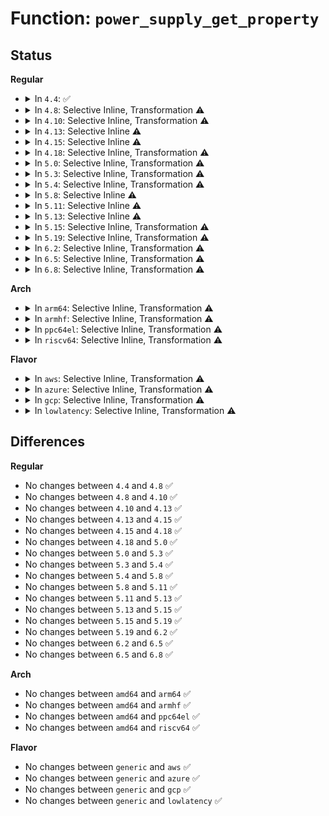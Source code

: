 # Function: <code>power_supply_get_property</code>

## Status
<b>Regular</b>
<ul>
<li>
<details>
<summary>In <code>4.4</code>: ✅</summary>

```c
int power_supply_get_property(struct power_supply *psy, enum power_supply_property psp, union power_supply_propval *val);
```

**Collision:** Unique Global

**Inline:** No

**Transformation:** False

**Instances:**

```
In drivers/power/power_supply_core.c (ffffffff8167eae0)
Location: drivers/power/power_supply_core.c:490
Inline: False
Direct callers:
  - drivers/power/power_supply_sysfs.c:power_supply_show_property
  - drivers/power/power_supply_leds.c:power_supply_update_leds
  - drivers/power/power_supply_leds.c:power_supply_update_leds
  - drivers/power/charger-manager.c:is_full_charged
  - drivers/power/charger-manager.c:is_full_charged
  - drivers/power/charger-manager.c:charger_get_property
  - drivers/power/charger-manager.c:charger_get_property
  - drivers/power/charger-manager.c:charger_get_property
  - drivers/power/charger-manager.c:charger_manager_probe
  - drivers/power/charger-manager.c:charger_manager_probe
  - drivers/power/charger-manager.c:charger_manager_probe
```
**Symbols:**

```
ffffffff8167eae0-ffffffff8167eb01: power_supply_get_property (STB_GLOBAL)
```
</details>
</li>
<li>
<details>
<summary>In <code>4.8</code>: Selective Inline, Transformation ⚠️</summary>

```c
int power_supply_get_property(struct power_supply *psy, enum power_supply_property psp, union power_supply_propval *val);
```

**Collision:** Unique Global

**Inline:** Selective

**Transformation:** True

**Instances:**

```
In drivers/power/power_supply_core.c (ffffffff816dffa4)
Location: drivers/power/power_supply_core.c:490
Inline: True
Inline callers:
  - drivers/power/power_supply_core.c:ps_get_cur_chrage_cntl_limit
  - drivers/power/power_supply_core.c:ps_get_max_charge_cntl_limit
  - drivers/power/power_supply_core.c:power_supply_read_temp
Direct callers:
  - drivers/power/power_supply_core.c:ps_get_cur_chrage_cntl_limit
  - drivers/power/power_supply_core.c:ps_get_max_charge_cntl_limit
  - drivers/power/power_supply_core.c:power_supply_read_temp
  - drivers/power/power_supply_sysfs.c:power_supply_show_property
  - drivers/power/power_supply_leds.c:power_supply_update_leds
  - drivers/power/power_supply_leds.c:power_supply_update_leds
  - drivers/power/charger-manager.c:charger_manager_probe
  - drivers/power/charger-manager.c:charger_manager_probe
  - drivers/power/charger-manager.c:charger_manager_probe
  - drivers/power/charger-manager.c:charger_get_property
  - drivers/power/charger-manager.c:charger_get_property
  - drivers/power/charger-manager.c:charger_get_property
  - drivers/power/charger-manager.c:is_full_charged
  - drivers/power/charger-manager.c:is_full_charged
```
**Symbols:**

```
ffffffff816dfeb0-ffffffff816dfec1: power_supply_get_property.part.5 (STB_LOCAL)
ffffffff816dfed0-ffffffff816dfefa: power_supply_get_property (STB_GLOBAL)
```
</details>
</li>
<li>
<details>
<summary>In <code>4.10</code>: Selective Inline, Transformation ⚠️</summary>

```c
int power_supply_get_property(struct power_supply *psy, enum power_supply_property psp, union power_supply_propval *val);
```

**Collision:** Unique Global

**Inline:** Selective

**Transformation:** True

**Instances:**

```
In drivers/power/supply/power_supply_core.c (ffffffff81710414)
Location: drivers/power/supply/power_supply_core.c:490
Inline: True
Inline callers:
  - drivers/power/supply/power_supply_core.c:ps_get_cur_chrage_cntl_limit
  - drivers/power/supply/power_supply_core.c:ps_get_max_charge_cntl_limit
  - drivers/power/supply/power_supply_core.c:power_supply_read_temp
Direct callers:
  - drivers/power/supply/power_supply_core.c:ps_get_cur_chrage_cntl_limit
  - drivers/power/supply/power_supply_core.c:ps_get_max_charge_cntl_limit
  - drivers/power/supply/power_supply_core.c:power_supply_read_temp
  - drivers/power/supply/power_supply_sysfs.c:power_supply_show_property
  - drivers/power/supply/power_supply_leds.c:power_supply_update_leds
  - drivers/power/supply/power_supply_leds.c:power_supply_update_leds
  - drivers/power/supply/charger-manager.c:charger_manager_probe
  - drivers/power/supply/charger-manager.c:charger_manager_probe
  - drivers/power/supply/charger-manager.c:charger_manager_probe
  - drivers/power/supply/charger-manager.c:charger_get_property
  - drivers/power/supply/charger-manager.c:charger_get_property
  - drivers/power/supply/charger-manager.c:charger_get_property
  - drivers/power/supply/charger-manager.c:is_full_charged
  - drivers/power/supply/charger-manager.c:is_full_charged
```
**Symbols:**

```
ffffffff81710320-ffffffff81710331: power_supply_get_property.part.5 (STB_LOCAL)
ffffffff81710340-ffffffff8171036a: power_supply_get_property (STB_GLOBAL)
```
</details>
</li>
<li>
<details>
<summary>In <code>4.13</code>: Selective Inline ⚠️</summary>

```c
int power_supply_get_property(struct power_supply *psy, enum power_supply_property psp, union power_supply_propval *val);
```

**Collision:** Unique Global

**Inline:** Selective

**Transformation:** False

**Instances:**

```
In drivers/power/supply/power_supply_core.c (ffffffff81728104)
Location: drivers/power/supply/power_supply_core.c:579
Inline: True
Inline callers:
  - drivers/power/supply/power_supply_core.c:ps_get_cur_chrage_cntl_limit
  - drivers/power/supply/power_supply_core.c:ps_get_max_charge_cntl_limit
  - drivers/power/supply/power_supply_core.c:power_supply_read_temp
Direct callers:
  - drivers/power/supply/power_supply_sysfs.c:power_supply_show_property
  - drivers/power/supply/power_supply_leds.c:power_supply_update_leds
  - drivers/power/supply/power_supply_leds.c:power_supply_update_leds
  - drivers/power/supply/charger-manager.c:charger_manager_probe
  - drivers/power/supply/charger-manager.c:charger_manager_probe
  - drivers/power/supply/charger-manager.c:charger_manager_probe
  - drivers/power/supply/charger-manager.c:charger_get_property
  - drivers/power/supply/charger-manager.c:charger_get_property
  - drivers/power/supply/charger-manager.c:charger_get_property
  - drivers/power/supply/charger-manager.c:is_full_charged
  - drivers/power/supply/charger-manager.c:is_full_charged
```
**Symbols:**

```
ffffffff81727fd0-ffffffff81727ffb: power_supply_get_property (STB_GLOBAL)
```
</details>
</li>
<li>
<details>
<summary>In <code>4.15</code>: Selective Inline ⚠️</summary>

```c
int power_supply_get_property(struct power_supply *psy, enum power_supply_property psp, union power_supply_propval *val);
```

**Collision:** Unique Global

**Inline:** Selective

**Transformation:** False

**Instances:**

```
In drivers/power/supply/power_supply_core.c (ffffffff81799764)
Location: drivers/power/supply/power_supply_core.c:617
Inline: True
Inline callers:
  - drivers/power/supply/power_supply_core.c:ps_get_cur_chrage_cntl_limit
  - drivers/power/supply/power_supply_core.c:ps_get_max_charge_cntl_limit
  - drivers/power/supply/power_supply_core.c:power_supply_read_temp
Direct callers:
  - drivers/power/supply/power_supply_sysfs.c:power_supply_show_property
  - drivers/power/supply/power_supply_leds.c:power_supply_update_leds
  - drivers/power/supply/power_supply_leds.c:power_supply_update_leds
  - drivers/power/supply/charger-manager.c:charger_manager_probe
  - drivers/power/supply/charger-manager.c:charger_manager_probe
  - drivers/power/supply/charger-manager.c:charger_manager_probe
  - drivers/power/supply/charger-manager.c:charger_get_property
  - drivers/power/supply/charger-manager.c:charger_get_property
  - drivers/power/supply/charger-manager.c:charger_get_property
  - drivers/power/supply/charger-manager.c:is_full_charged
  - drivers/power/supply/charger-manager.c:is_full_charged
```
**Symbols:**

```
ffffffff81799620-ffffffff81799651: power_supply_get_property (STB_GLOBAL)
```
</details>
</li>
<li>
<details>
<summary>In <code>4.18</code>: Selective Inline, Transformation ⚠️</summary>

```c
int power_supply_get_property(struct power_supply *psy, enum power_supply_property psp, union power_supply_propval *val);
```

**Collision:** Unique Global

**Inline:** Selective

**Transformation:** True

**Instances:**

```
In drivers/power/supply/power_supply_core.c (ffffffff817e11c4)
Location: drivers/power/supply/power_supply_core.c:624
Inline: True
Inline callers:
  - drivers/power/supply/power_supply_core.c:ps_get_cur_chrage_cntl_limit
  - drivers/power/supply/power_supply_core.c:ps_get_max_charge_cntl_limit
  - drivers/power/supply/power_supply_core.c:power_supply_read_temp
Direct callers:
  - drivers/power/supply/power_supply_core.c:ps_get_cur_chrage_cntl_limit
  - drivers/power/supply/power_supply_core.c:ps_get_max_charge_cntl_limit
  - drivers/power/supply/power_supply_core.c:power_supply_read_temp
  - drivers/power/supply/power_supply_sysfs.c:power_supply_show_property
  - drivers/power/supply/power_supply_leds.c:power_supply_update_leds
  - drivers/power/supply/power_supply_leds.c:power_supply_update_leds
  - drivers/power/supply/charger-manager.c:charger_manager_probe
  - drivers/power/supply/charger-manager.c:charger_manager_probe
  - drivers/power/supply/charger-manager.c:charger_manager_probe
  - drivers/power/supply/charger-manager.c:charger_get_property
  - drivers/power/supply/charger-manager.c:charger_get_property
  - drivers/power/supply/charger-manager.c:charger_get_property
  - drivers/power/supply/charger-manager.c:is_full_charged
  - drivers/power/supply/charger-manager.c:is_full_charged
```
**Symbols:**

```
ffffffff817e10d0-ffffffff817e10e7: power_supply_get_property.part.10 (STB_LOCAL)
ffffffff817e10f0-ffffffff817e111a: power_supply_get_property (STB_GLOBAL)
```
</details>
</li>
<li>
<details>
<summary>In <code>5.0</code>: Selective Inline, Transformation ⚠️</summary>

```c
int power_supply_get_property(struct power_supply *psy, enum power_supply_property psp, union power_supply_propval *val);
```

**Collision:** Unique Global

**Inline:** Selective

**Transformation:** True

**Instances:**

```
In drivers/power/supply/power_supply_core.c (ffffffff8180c8b4)
Location: drivers/power/supply/power_supply_core.c:762
Inline: True
Inline callers:
  - drivers/power/supply/power_supply_core.c:ps_get_cur_chrage_cntl_limit
  - drivers/power/supply/power_supply_core.c:ps_get_max_charge_cntl_limit
  - drivers/power/supply/power_supply_core.c:power_supply_read_temp
Direct callers:
  - drivers/power/supply/power_supply_core.c:ps_get_cur_chrage_cntl_limit
  - drivers/power/supply/power_supply_core.c:ps_get_max_charge_cntl_limit
  - drivers/power/supply/power_supply_core.c:power_supply_read_temp
  - drivers/power/supply/power_supply_sysfs.c:power_supply_show_property
  - drivers/power/supply/power_supply_leds.c:power_supply_update_leds
  - drivers/power/supply/power_supply_leds.c:power_supply_update_leds
  - drivers/power/supply/charger-manager.c:charger_manager_probe
  - drivers/power/supply/charger-manager.c:charger_manager_probe
  - drivers/power/supply/charger-manager.c:charger_manager_probe
  - drivers/power/supply/charger-manager.c:charger_get_property
  - drivers/power/supply/charger-manager.c:charger_get_property
  - drivers/power/supply/charger-manager.c:charger_get_property
  - drivers/power/supply/charger-manager.c:is_full_charged
  - drivers/power/supply/charger-manager.c:is_full_charged
```
**Symbols:**

```
ffffffff8180c7c0-ffffffff8180c7d7: power_supply_get_property.part.14 (STB_LOCAL)
ffffffff8180c7e0-ffffffff8180c80a: power_supply_get_property (STB_GLOBAL)
```
</details>
</li>
<li>
<details>
<summary>In <code>5.3</code>: Selective Inline, Transformation ⚠️</summary>

```c
int power_supply_get_property(struct power_supply *psy, enum power_supply_property psp, union power_supply_propval *val);
```

**Collision:** Unique Global

**Inline:** Selective

**Transformation:** True

**Instances:**

```
In drivers/power/supply/power_supply_core.c (ffffffff8184e554)
Location: drivers/power/supply/power_supply_core.c:772
Inline: True
Inline callers:
  - drivers/power/supply/power_supply_core.c:ps_get_cur_charge_cntl_limit
  - drivers/power/supply/power_supply_core.c:ps_get_max_charge_cntl_limit
  - drivers/power/supply/power_supply_core.c:power_supply_read_temp
Direct callers:
  - drivers/power/supply/power_supply_core.c:ps_get_cur_charge_cntl_limit
  - drivers/power/supply/power_supply_core.c:ps_get_max_charge_cntl_limit
  - drivers/power/supply/power_supply_core.c:power_supply_read_temp
  - drivers/power/supply/power_supply_sysfs.c:power_supply_show_property
  - drivers/power/supply/power_supply_leds.c:power_supply_update_leds
  - drivers/power/supply/power_supply_leds.c:power_supply_update_leds
  - drivers/power/supply/power_supply_hwmon.c:power_supply_hwmon_read
  - drivers/power/supply/charger-manager.c:charger_manager_probe
  - drivers/power/supply/charger-manager.c:charger_manager_probe
  - drivers/power/supply/charger-manager.c:charger_manager_probe
  - drivers/power/supply/charger-manager.c:charger_get_property
  - drivers/power/supply/charger-manager.c:charger_get_property
  - drivers/power/supply/charger-manager.c:charger_get_property
  - drivers/power/supply/charger-manager.c:is_full_charged
  - drivers/power/supply/charger-manager.c:is_full_charged
```
**Symbols:**

```
ffffffff8184e460-ffffffff8184e477: power_supply_get_property.part.0 (STB_LOCAL)
ffffffff8184e480-ffffffff8184e4aa: power_supply_get_property (STB_GLOBAL)
```
</details>
</li>
<li>
<details>
<summary>In <code>5.4</code>: Selective Inline, Transformation ⚠️</summary>

```c
int power_supply_get_property(struct power_supply *psy, enum power_supply_property psp, union power_supply_propval *val);
```

**Collision:** Unique Global

**Inline:** Selective

**Transformation:** True

**Instances:**

```
In drivers/power/supply/power_supply_core.c (ffffffff8187ff94)
Location: drivers/power/supply/power_supply_core.c:772
Inline: True
Inline callers:
  - drivers/power/supply/power_supply_core.c:ps_get_cur_charge_cntl_limit
  - drivers/power/supply/power_supply_core.c:ps_get_max_charge_cntl_limit
  - drivers/power/supply/power_supply_core.c:power_supply_read_temp
Direct callers:
  - drivers/power/supply/power_supply_core.c:ps_get_cur_charge_cntl_limit
  - drivers/power/supply/power_supply_core.c:ps_get_max_charge_cntl_limit
  - drivers/power/supply/power_supply_core.c:power_supply_read_temp
  - drivers/power/supply/power_supply_sysfs.c:power_supply_show_property
  - drivers/power/supply/power_supply_leds.c:power_supply_update_leds
  - drivers/power/supply/power_supply_leds.c:power_supply_update_leds
  - drivers/power/supply/power_supply_hwmon.c:power_supply_hwmon_read
  - drivers/power/supply/charger-manager.c:charger_manager_probe
  - drivers/power/supply/charger-manager.c:charger_manager_probe
  - drivers/power/supply/charger-manager.c:charger_manager_probe
  - drivers/power/supply/charger-manager.c:charger_get_property
  - drivers/power/supply/charger-manager.c:charger_get_property
  - drivers/power/supply/charger-manager.c:charger_get_property
  - drivers/power/supply/charger-manager.c:is_full_charged
  - drivers/power/supply/charger-manager.c:is_full_charged
```
**Symbols:**

```
ffffffff8187fea0-ffffffff8187feb7: power_supply_get_property.part.0 (STB_LOCAL)
ffffffff8187fec0-ffffffff8187feea: power_supply_get_property (STB_GLOBAL)
```
</details>
</li>
<li>
<details>
<summary>In <code>5.8</code>: Selective Inline ⚠️</summary>

```c
int power_supply_get_property(struct power_supply *psy, enum power_supply_property psp, union power_supply_propval *val);
```

**Collision:** Unique Global

**Inline:** Selective

**Transformation:** False

**Instances:**

```
In drivers/power/supply/power_supply_core.c (ffffffff8194ef94)
Location: drivers/power/supply/power_supply_core.c:845
Inline: True
Inline callers:
  - drivers/power/supply/power_supply_core.c:ps_get_cur_charge_cntl_limit
  - drivers/power/supply/power_supply_core.c:ps_get_cur_charge_cntl_limit
  - drivers/power/supply/power_supply_core.c:ps_get_max_charge_cntl_limit
  - drivers/power/supply/power_supply_core.c:ps_get_max_charge_cntl_limit
  - drivers/power/supply/power_supply_core.c:power_supply_read_temp
  - drivers/power/supply/power_supply_core.c:power_supply_read_temp
Direct callers:
  - drivers/power/supply/power_supply_sysfs.c:power_supply_show_property
  - drivers/power/supply/power_supply_leds.c:power_supply_update_gen_leds
  - drivers/power/supply/power_supply_leds.c:power_supply_update_bat_leds
  - drivers/power/supply/power_supply_hwmon.c:power_supply_hwmon_read
  - drivers/power/supply/charger-manager.c:charger_manager_probe
  - drivers/power/supply/charger-manager.c:charger_manager_probe
  - drivers/power/supply/charger-manager.c:cm_init_thermal_data
  - drivers/power/supply/charger-manager.c:charger_get_property
  - drivers/power/supply/charger-manager.c:charger_get_property
  - drivers/power/supply/charger-manager.c:charger_get_property
  - drivers/power/supply/charger-manager.c:charger_get_property
  - drivers/power/supply/charger-manager.c:charger_get_property
  - drivers/power/supply/charger-manager.c:cm_get_battery_temperature
  - drivers/power/supply/charger-manager.c:fullbatt_vchk
  - drivers/power/supply/charger-manager.c:is_full_charged
  - drivers/power/supply/charger-manager.c:is_full_charged
  - drivers/power/supply/charger-manager.c:is_full_charged
  - drivers/power/supply/charger-manager.c:is_ext_pwr_online
  - drivers/power/supply/charger-manager.c:is_batt_present
  - drivers/power/supply/charger-manager.c:is_batt_present
```
**Symbols:**

```
ffffffff8194e670-ffffffff8194e6a1: power_supply_get_property (STB_GLOBAL)
```
</details>
</li>
<li>
<details>
<summary>In <code>5.11</code>: Selective Inline ⚠️</summary>

```c
int power_supply_get_property(struct power_supply *psy, enum power_supply_property psp, union power_supply_propval *val);
```

**Collision:** Unique Global

**Inline:** Selective

**Transformation:** False

**Instances:**

```
In drivers/power/supply/power_supply_core.c (ffffffff81954974)
Location: drivers/power/supply/power_supply_core.c:864
Inline: True
Inline callers:
  - drivers/power/supply/power_supply_core.c:ps_get_cur_charge_cntl_limit
  - drivers/power/supply/power_supply_core.c:ps_get_cur_charge_cntl_limit
  - drivers/power/supply/power_supply_core.c:ps_get_max_charge_cntl_limit
  - drivers/power/supply/power_supply_core.c:ps_get_max_charge_cntl_limit
  - drivers/power/supply/power_supply_core.c:power_supply_read_temp
  - drivers/power/supply/power_supply_core.c:power_supply_read_temp
Direct callers:
  - drivers/power/supply/power_supply_sysfs.c:power_supply_show_property
  - drivers/power/supply/power_supply_leds.c:power_supply_update_gen_leds
  - drivers/power/supply/power_supply_leds.c:power_supply_update_bat_leds
  - drivers/power/supply/power_supply_hwmon.c:power_supply_hwmon_read
  - drivers/power/supply/charger-manager.c:charger_manager_probe
  - drivers/power/supply/charger-manager.c:charger_manager_probe
  - drivers/power/supply/charger-manager.c:charger_manager_probe
  - drivers/power/supply/charger-manager.c:cm_init_thermal_data
  - drivers/power/supply/charger-manager.c:charger_get_property
  - drivers/power/supply/charger-manager.c:charger_get_property
  - drivers/power/supply/charger-manager.c:charger_get_property
  - drivers/power/supply/charger-manager.c:charger_get_property
  - drivers/power/supply/charger-manager.c:charger_get_property
  - drivers/power/supply/charger-manager.c:cm_get_battery_temperature
  - drivers/power/supply/charger-manager.c:is_full_charged
  - drivers/power/supply/charger-manager.c:is_full_charged
  - drivers/power/supply/charger-manager.c:is_full_charged
  - drivers/power/supply/charger-manager.c:is_ext_pwr_online
  - drivers/power/supply/charger-manager.c:is_batt_present
  - drivers/power/supply/charger-manager.c:is_batt_present
```
**Symbols:**

```
ffffffff819541c0-ffffffff819541f1: power_supply_get_property (STB_GLOBAL)
```
</details>
</li>
<li>
<details>
<summary>In <code>5.13</code>: Selective Inline ⚠️</summary>

```c
int power_supply_get_property(struct power_supply *psy, enum power_supply_property psp, union power_supply_propval *val);
```

**Collision:** Unique Global

**Inline:** Selective

**Transformation:** False

**Instances:**

```
In drivers/power/supply/power_supply_core.c (ffffffff81938864)
Location: drivers/power/supply/power_supply_core.c:864
Inline: True
Inline callers:
  - drivers/power/supply/power_supply_core.c:ps_get_cur_charge_cntl_limit
  - drivers/power/supply/power_supply_core.c:ps_get_cur_charge_cntl_limit
  - drivers/power/supply/power_supply_core.c:ps_get_max_charge_cntl_limit
  - drivers/power/supply/power_supply_core.c:ps_get_max_charge_cntl_limit
  - drivers/power/supply/power_supply_core.c:power_supply_read_temp
  - drivers/power/supply/power_supply_core.c:power_supply_read_temp
Direct callers:
  - drivers/power/supply/power_supply_sysfs.c:power_supply_show_property
  - drivers/power/supply/power_supply_leds.c:power_supply_update_leds
  - drivers/power/supply/power_supply_leds.c:power_supply_update_bat_leds
  - drivers/power/supply/power_supply_hwmon.c:power_supply_hwmon_read
  - drivers/power/supply/charger-manager.c:charger_manager_probe
  - drivers/power/supply/charger-manager.c:charger_manager_probe
  - drivers/power/supply/charger-manager.c:charger_manager_probe
  - drivers/power/supply/charger-manager.c:charger_manager_probe
  - drivers/power/supply/charger-manager.c:charger_get_property
  - drivers/power/supply/charger-manager.c:charger_get_property
  - drivers/power/supply/charger-manager.c:charger_get_property
  - drivers/power/supply/charger-manager.c:charger_get_property
  - drivers/power/supply/charger-manager.c:charger_get_property
  - drivers/power/supply/charger-manager.c:_cm_monitor
  - drivers/power/supply/charger-manager.c:_cm_monitor
  - drivers/power/supply/charger-manager.c:_cm_monitor
  - drivers/power/supply/charger-manager.c:cm_get_battery_temperature
  - drivers/power/supply/charger-manager.c:is_ext_pwr_online
  - drivers/power/supply/charger-manager.c:is_batt_present
  - drivers/power/supply/charger-manager.c:is_batt_present
```
**Symbols:**

```
ffffffff81937fb0-ffffffff81937fe1: power_supply_get_property (STB_GLOBAL)
```
</details>
</li>
<li>
<details>
<summary>In <code>5.15</code>: Selective Inline, Transformation ⚠️</summary>

```c
int power_supply_get_property(struct power_supply *psy, enum power_supply_property psp, union power_supply_propval *val);
```

**Collision:** Unique Global

**Inline:** Selective

**Transformation:** True

**Instances:**

```
In drivers/power/supply/power_supply_core.c (ffffffff819dcd44)
Location: drivers/power/supply/power_supply_core.c:887
Inline: True
Inline callers:
  - drivers/power/supply/power_supply_core.c:ps_get_cur_charge_cntl_limit
  - drivers/power/supply/power_supply_core.c:ps_get_cur_charge_cntl_limit
  - drivers/power/supply/power_supply_core.c:ps_get_max_charge_cntl_limit
  - drivers/power/supply/power_supply_core.c:ps_get_max_charge_cntl_limit
  - drivers/power/supply/power_supply_core.c:power_supply_read_temp
  - drivers/power/supply/power_supply_core.c:power_supply_read_temp
Direct callers:
  - drivers/power/supply/power_supply_sysfs.c:power_supply_show_property
  - drivers/power/supply/power_supply_leds.c:power_supply_update_leds
  - drivers/power/supply/power_supply_leds.c:power_supply_update_bat_leds
  - drivers/power/supply/power_supply_hwmon.c:power_supply_hwmon_read
  - drivers/power/supply/charger-manager.c:charger_manager_probe
  - drivers/power/supply/charger-manager.c:charger_manager_probe
  - drivers/power/supply/charger-manager.c:charger_manager_probe
  - drivers/power/supply/charger-manager.c:charger_manager_probe
  - drivers/power/supply/charger-manager.c:charger_get_property
  - drivers/power/supply/charger-manager.c:charger_get_property
  - drivers/power/supply/charger-manager.c:charger_get_property
  - drivers/power/supply/charger-manager.c:charger_get_property
  - drivers/power/supply/charger-manager.c:charger_get_property
  - drivers/power/supply/charger-manager.c:_cm_monitor
  - drivers/power/supply/charger-manager.c:_cm_monitor
  - drivers/power/supply/charger-manager.c:_cm_monitor
  - drivers/power/supply/charger-manager.c:cm_get_battery_temperature
  - drivers/power/supply/charger-manager.c:is_ext_pwr_online
  - drivers/power/supply/charger-manager.c:is_batt_present
  - drivers/power/supply/charger-manager.c:is_batt_present
```
**Symbols:**

```
ffffffff81d2632c-ffffffff81d26340: power_supply_get_property.cold (STB_LOCAL)
ffffffff819dc3f0-ffffffff819dc43a: power_supply_get_property (STB_GLOBAL)
```
</details>
</li>
<li>
<details>
<summary>In <code>5.19</code>: Selective Inline, Transformation ⚠️</summary>

```c
int power_supply_get_property(struct power_supply *psy, enum power_supply_property psp, union power_supply_propval *val);
```

**Collision:** Unique Global

**Inline:** Selective

**Transformation:** True

**Instances:**

```
In drivers/power/supply/power_supply_core.c (ffffffff81b4114c)
Location: drivers/power/supply/power_supply_core.c:1045
Inline: True
Inline callers:
  - drivers/power/supply/power_supply_core.c:ps_get_cur_charge_cntl_limit
  - drivers/power/supply/power_supply_core.c:ps_get_cur_charge_cntl_limit
  - drivers/power/supply/power_supply_core.c:ps_get_max_charge_cntl_limit
  - drivers/power/supply/power_supply_core.c:ps_get_max_charge_cntl_limit
  - drivers/power/supply/power_supply_core.c:power_supply_read_temp
  - drivers/power/supply/power_supply_core.c:power_supply_read_temp
Direct callers:
  - drivers/power/supply/power_supply_sysfs.c:power_supply_show_property
  - drivers/power/supply/power_supply_leds.c:power_supply_update_leds
  - drivers/power/supply/power_supply_leds.c:power_supply_update_bat_leds
  - drivers/power/supply/power_supply_hwmon.c:power_supply_hwmon_read
  - drivers/power/supply/charger-manager.c:charger_manager_probe
  - drivers/power/supply/charger-manager.c:charger_manager_probe
  - drivers/power/supply/charger-manager.c:charger_manager_probe
  - drivers/power/supply/charger-manager.c:charger_manager_probe
  - drivers/power/supply/charger-manager.c:charger_get_property
  - drivers/power/supply/charger-manager.c:charger_get_property
  - drivers/power/supply/charger-manager.c:charger_get_property
  - drivers/power/supply/charger-manager.c:charger_get_property
  - drivers/power/supply/charger-manager.c:charger_get_property
  - drivers/power/supply/charger-manager.c:_cm_monitor
  - drivers/power/supply/charger-manager.c:_cm_monitor
  - drivers/power/supply/charger-manager.c:_cm_monitor
  - drivers/power/supply/charger-manager.c:cm_get_battery_temperature
  - drivers/power/supply/charger-manager.c:is_charging
  - drivers/power/supply/charger-manager.c:is_charging
  - drivers/power/supply/charger-manager.c:is_ext_pwr_online
  - drivers/power/supply/charger-manager.c:is_batt_present
  - drivers/power/supply/charger-manager.c:is_batt_present
```
**Symbols:**

```
ffffffff81ef2175-ffffffff81ef2189: power_supply_get_property.cold (STB_LOCAL)
ffffffff81b40460-ffffffff81b404be: power_supply_get_property (STB_GLOBAL)
```
</details>
</li>
<li>
<details>
<summary>In <code>6.2</code>: Selective Inline, Transformation ⚠️</summary>

```c
int power_supply_get_property(struct power_supply *psy, enum power_supply_property psp, union power_supply_propval *val);
```

**Collision:** Unique Global

**Inline:** Selective

**Transformation:** True

**Instances:**

```
In drivers/power/supply/power_supply_core.c (ffffffff81cd7804)
Location: drivers/power/supply/power_supply_core.c:1049
Inline: True
Inline callers:
  - drivers/power/supply/power_supply_core.c:power_supply_read_temp
  - drivers/power/supply/power_supply_core.c:power_supply_read_temp
Direct callers:
  - drivers/power/supply/power_supply_sysfs.c:power_supply_show_property
  - drivers/power/supply/power_supply_leds.c:power_supply_update_leds
  - drivers/power/supply/power_supply_leds.c:power_supply_update_bat_leds
  - drivers/power/supply/power_supply_hwmon.c:power_supply_hwmon_read
  - drivers/power/supply/charger-manager.c:charger_manager_probe
  - drivers/power/supply/charger-manager.c:charger_manager_probe
  - drivers/power/supply/charger-manager.c:charger_manager_probe
  - drivers/power/supply/charger-manager.c:charger_manager_probe
  - drivers/power/supply/charger-manager.c:charger_get_property
  - drivers/power/supply/charger-manager.c:charger_get_property
  - drivers/power/supply/charger-manager.c:charger_get_property
  - drivers/power/supply/charger-manager.c:charger_get_property
  - drivers/power/supply/charger-manager.c:charger_get_property
  - drivers/power/supply/charger-manager.c:_cm_monitor
  - drivers/power/supply/charger-manager.c:_cm_monitor
  - drivers/power/supply/charger-manager.c:_cm_monitor
  - drivers/power/supply/charger-manager.c:cm_get_battery_temperature
  - drivers/power/supply/charger-manager.c:is_charging
  - drivers/power/supply/charger-manager.c:is_charging
  - drivers/power/supply/charger-manager.c:is_ext_pwr_online
  - drivers/power/supply/charger-manager.c:is_batt_present
  - drivers/power/supply/charger-manager.c:is_batt_present
```
**Symbols:**

```
ffffffff820a784e-ffffffff820a7862: power_supply_get_property.cold (STB_LOCAL)
ffffffff81cd6a70-ffffffff81cd6ace: power_supply_get_property (STB_GLOBAL)
```
</details>
</li>
<li>
<details>
<summary>In <code>6.5</code>: Selective Inline, Transformation ⚠️</summary>

```c
int power_supply_get_property(struct power_supply *psy, enum power_supply_property psp, union power_supply_propval *val);
```

**Collision:** Unique Global

**Inline:** Selective

**Transformation:** True

**Instances:**

```
In drivers/power/supply/power_supply_core.c (ffffffff81d3eaa0)
Location: drivers/power/supply/power_supply_core.c:1199
Inline: True
Direct callers:
  - drivers/power/supply/power_supply_core.c:power_supply_read_temp
  - drivers/power/supply/power_supply_core.c:__power_supply_get_supplier_property
  - drivers/power/supply/power_supply_sysfs.c:power_supply_show_property
  - drivers/power/supply/power_supply_leds.c:power_supply_update_leds
  - drivers/power/supply/power_supply_leds.c:power_supply_update_bat_leds
  - drivers/power/supply/power_supply_hwmon.c:power_supply_hwmon_read
  - drivers/power/supply/charger-manager.c:charger_manager_probe
  - drivers/power/supply/charger-manager.c:charger_manager_probe
  - drivers/power/supply/charger-manager.c:charger_manager_probe
  - drivers/power/supply/charger-manager.c:charger_manager_probe
  - drivers/power/supply/charger-manager.c:charger_get_property
  - drivers/power/supply/charger-manager.c:charger_get_property
  - drivers/power/supply/charger-manager.c:charger_get_property
  - drivers/power/supply/charger-manager.c:charger_get_property
  - drivers/power/supply/charger-manager.c:charger_get_property
  - drivers/power/supply/charger-manager.c:_cm_monitor
  - drivers/power/supply/charger-manager.c:_cm_monitor
  - drivers/power/supply/charger-manager.c:_cm_monitor
  - drivers/power/supply/charger-manager.c:cm_get_battery_temperature
  - drivers/power/supply/charger-manager.c:is_charging
  - drivers/power/supply/charger-manager.c:is_charging
  - drivers/power/supply/charger-manager.c:is_ext_pwr_online
  - drivers/power/supply/charger-manager.c:is_batt_present
  - drivers/power/supply/charger-manager.c:is_batt_present
```
**Symbols:**

```
ffffffff82128c49-ffffffff82128c5d: power_supply_get_property.cold (STB_LOCAL)
ffffffff81d3ea80-ffffffff81d3eb5d: power_supply_get_property (STB_GLOBAL)
```
</details>
</li>
<li>
<details>
<summary>In <code>6.8</code>: Selective Inline, Transformation ⚠️</summary>

```c
int power_supply_get_property(struct power_supply *psy, enum power_supply_property psp, union power_supply_propval *val);
```

**Collision:** Unique Global

**Inline:** Selective

**Transformation:** True

**Instances:**

```
In drivers/power/supply/power_supply_core.c (ffffffff81df53f0)
Location: drivers/power/supply/power_supply_core.c:1198
Inline: True
Direct callers:
  - drivers/power/supply/power_supply_core.c:power_supply_read_temp
  - drivers/power/supply/power_supply_core.c:__power_supply_get_supplier_property
  - drivers/power/supply/power_supply_sysfs.c:power_supply_show_property
  - drivers/power/supply/power_supply_leds.c:power_supply_update_leds
  - drivers/power/supply/power_supply_leds.c:power_supply_update_bat_leds
  - drivers/power/supply/power_supply_hwmon.c:power_supply_hwmon_read
  - drivers/power/supply/charger-manager.c:charger_manager_probe
  - drivers/power/supply/charger-manager.c:charger_manager_probe
  - drivers/power/supply/charger-manager.c:charger_manager_probe
  - drivers/power/supply/charger-manager.c:charger_manager_probe
  - drivers/power/supply/charger-manager.c:charger_get_property
  - drivers/power/supply/charger-manager.c:charger_get_property
  - drivers/power/supply/charger-manager.c:charger_get_property
  - drivers/power/supply/charger-manager.c:charger_get_property
  - drivers/power/supply/charger-manager.c:charger_get_property
  - drivers/power/supply/charger-manager.c:_cm_monitor
  - drivers/power/supply/charger-manager.c:_cm_monitor
  - drivers/power/supply/charger-manager.c:_cm_monitor
  - drivers/power/supply/charger-manager.c:cm_get_battery_temperature
  - drivers/power/supply/charger-manager.c:is_charging
  - drivers/power/supply/charger-manager.c:is_charging
  - drivers/power/supply/charger-manager.c:is_ext_pwr_online
  - drivers/power/supply/charger-manager.c:is_batt_present
  - drivers/power/supply/charger-manager.c:is_batt_present
```
**Symbols:**

```
ffffffff8220a5db-ffffffff8220a5ef: power_supply_get_property.cold (STB_LOCAL)
ffffffff81df53d0-ffffffff81df54ad: power_supply_get_property (STB_GLOBAL)
```
</details>
</li>
</ul>
<b>Arch</b>
<ul>
<li>
<details>
<summary>In <code>arm64</code>: Selective Inline, Transformation ⚠️</summary>

```c
int power_supply_get_property(struct power_supply *psy, enum power_supply_property psp, union power_supply_propval *val);
```

**Collision:** Unique Global

**Inline:** Selective

**Transformation:** True

**Instances:**

```
In drivers/power/supply/power_supply_core.c (ffff800010acb92c)
Location: drivers/power/supply/power_supply_core.c:772
Inline: True
Inline callers:
  - drivers/power/supply/power_supply_core.c:ps_get_cur_charge_cntl_limit
  - drivers/power/supply/power_supply_core.c:ps_get_max_charge_cntl_limit
  - drivers/power/supply/power_supply_core.c:power_supply_read_temp
Direct callers:
  - drivers/power/supply/power_supply_core.c:ps_get_cur_charge_cntl_limit
  - drivers/power/supply/power_supply_core.c:ps_get_max_charge_cntl_limit
  - drivers/power/supply/power_supply_core.c:power_supply_read_temp
  - drivers/power/supply/power_supply_sysfs.c:power_supply_show_property
  - drivers/power/supply/power_supply_leds.c:power_supply_update_leds
  - drivers/power/supply/power_supply_leds.c:power_supply_update_leds
  - drivers/power/supply/power_supply_hwmon.c:power_supply_hwmon_read
  - drivers/power/supply/charger-manager.c:charger_manager_probe
  - drivers/power/supply/charger-manager.c:charger_manager_probe
  - drivers/power/supply/charger-manager.c:charger_manager_probe
  - drivers/power/supply/charger-manager.c:charger_get_property
  - drivers/power/supply/charger-manager.c:charger_get_property
  - drivers/power/supply/charger-manager.c:charger_get_property
  - drivers/power/supply/charger-manager.c:is_full_charged
  - drivers/power/supply/charger-manager.c:is_full_charged
```
**Symbols:**

```
ffff800010acb798-ffff800010acb7e4: power_supply_get_property.part.0 (STB_LOCAL)
ffff800010acb7e8-ffff800010acb85c: power_supply_get_property (STB_GLOBAL)
```
</details>
</li>
<li>
<details>
<summary>In <code>armhf</code>: Selective Inline, Transformation ⚠️</summary>

```c
int power_supply_get_property(struct power_supply *psy, enum power_supply_property psp, union power_supply_propval *val);
```

**Collision:** Unique Global

**Inline:** Selective

**Transformation:** True

**Instances:**

```
In drivers/power/supply/power_supply_core.c (c0bac95c)
Location: drivers/power/supply/power_supply_core.c:772
Inline: True
Inline callers:
  - drivers/power/supply/power_supply_core.c:ps_get_cur_charge_cntl_limit
  - drivers/power/supply/power_supply_core.c:ps_get_max_charge_cntl_limit
  - drivers/power/supply/power_supply_core.c:power_supply_read_temp
Direct callers:
  - drivers/power/supply/power_supply_core.c:ps_get_cur_charge_cntl_limit
  - drivers/power/supply/power_supply_core.c:ps_get_max_charge_cntl_limit
  - drivers/power/supply/power_supply_core.c:power_supply_read_temp
  - drivers/power/supply/power_supply_sysfs.c:power_supply_show_property
  - drivers/power/supply/power_supply_leds.c:power_supply_update_leds
  - drivers/power/supply/power_supply_leds.c:power_supply_update_leds
  - drivers/power/supply/power_supply_hwmon.c:power_supply_hwmon_read
  - drivers/power/supply/charger-manager.c:charger_manager_probe
  - drivers/power/supply/charger-manager.c:charger_manager_probe
  - drivers/power/supply/charger-manager.c:charger_manager_probe
  - drivers/power/supply/charger-manager.c:charger_get_property
  - drivers/power/supply/charger-manager.c:charger_get_property
  - drivers/power/supply/charger-manager.c:charger_get_property
  - drivers/power/supply/charger-manager.c:cm_get_battery_temperature
  - drivers/power/supply/charger-manager.c:is_full_charged
  - drivers/power/supply/charger-manager.c:is_full_charged
  - drivers/power/supply/charger-manager.c:get_batt_uV
  - drivers/power/supply/charger-manager.c:is_ext_pwr_online
```
**Symbols:**

```
c0bac838-c0bac85c: power_supply_get_property.part.0 (STB_LOCAL)
c0bac85c-c0bac898: power_supply_get_property (STB_GLOBAL)
```
</details>
</li>
<li>
<details>
<summary>In <code>ppc64el</code>: Selective Inline, Transformation ⚠️</summary>

```c
int power_supply_get_property(struct power_supply *psy, enum power_supply_property psp, union power_supply_propval *val);
```

**Collision:** Unique Global

**Inline:** Selective

**Transformation:** True

**Instances:**

```
In drivers/power/supply/power_supply_core.c (c000000000badf24)
Location: drivers/power/supply/power_supply_core.c:772
Inline: True
Inline callers:
  - drivers/power/supply/power_supply_core.c:ps_get_cur_charge_cntl_limit
  - drivers/power/supply/power_supply_core.c:ps_get_max_charge_cntl_limit
  - drivers/power/supply/power_supply_core.c:power_supply_read_temp
Direct callers:
  - drivers/power/supply/power_supply_core.c:ps_get_cur_charge_cntl_limit
  - drivers/power/supply/power_supply_core.c:ps_get_max_charge_cntl_limit
  - drivers/power/supply/power_supply_core.c:power_supply_read_temp
  - drivers/power/supply/power_supply_sysfs.c:power_supply_show_property
  - drivers/power/supply/power_supply_leds.c:power_supply_update_leds
  - drivers/power/supply/power_supply_leds.c:power_supply_update_leds
  - drivers/power/supply/power_supply_hwmon.c:power_supply_hwmon_read
  - drivers/power/supply/charger-manager.c:charger_manager_probe
  - drivers/power/supply/charger-manager.c:charger_manager_probe
  - drivers/power/supply/charger-manager.c:charger_manager_probe
  - drivers/power/supply/charger-manager.c:charger_get_property
  - drivers/power/supply/charger-manager.c:charger_get_property
  - drivers/power/supply/charger-manager.c:charger_get_property
  - drivers/power/supply/charger-manager.c:is_full_charged
  - drivers/power/supply/charger-manager.c:is_full_charged
```
**Symbols:**

```
c000000000badda0-c000000000badde4: power_supply_get_property.part.0 (STB_LOCAL)
c000000000baddf0-c000000000bade28: power_supply_get_property (STB_GLOBAL)
```
</details>
</li>
<li>
<details>
<summary>In <code>riscv64</code>: Selective Inline, Transformation ⚠️</summary>

```c
int power_supply_get_property(struct power_supply *psy, enum power_supply_property psp, union power_supply_propval *val);
```

**Collision:** Unique Global

**Inline:** Selective

**Transformation:** True

**Instances:**

```
In drivers/power/supply/power_supply_core.c (ffffffe0006c934e)
Location: drivers/power/supply/power_supply_core.c:772
Inline: True
Inline callers:
  - drivers/power/supply/power_supply_core.c:ps_get_cur_charge_cntl_limit
  - drivers/power/supply/power_supply_core.c:ps_get_max_charge_cntl_limit
  - drivers/power/supply/power_supply_core.c:power_supply_read_temp
Direct callers:
  - drivers/power/supply/power_supply_core.c:ps_get_cur_charge_cntl_limit
  - drivers/power/supply/power_supply_core.c:ps_get_max_charge_cntl_limit
  - drivers/power/supply/power_supply_core.c:power_supply_read_temp
  - drivers/power/supply/power_supply_sysfs.c:power_supply_show_property
  - drivers/power/supply/power_supply_leds.c:power_supply_update_leds
  - drivers/power/supply/power_supply_leds.c:power_supply_update_leds
  - drivers/power/supply/power_supply_hwmon.c:power_supply_hwmon_read
  - drivers/power/supply/charger-manager.c:charger_manager_probe
  - drivers/power/supply/charger-manager.c:charger_manager_probe
  - drivers/power/supply/charger-manager.c:charger_manager_probe
  - drivers/power/supply/charger-manager.c:charger_get_property
  - drivers/power/supply/charger-manager.c:charger_get_property
  - drivers/power/supply/charger-manager.c:charger_get_property
  - drivers/power/supply/charger-manager.c:is_full_charged
  - drivers/power/supply/charger-manager.c:is_full_charged
```
**Symbols:**

```
ffffffe0006c9238-ffffffe0006c9270: power_supply_get_property.part.0 (STB_LOCAL)
ffffffe0006c9270-ffffffe0006c92cc: power_supply_get_property (STB_GLOBAL)
```
</details>
</li>
</ul>
<b>Flavor</b>
<ul>
<li>
<details>
<summary>In <code>aws</code>: Selective Inline, Transformation ⚠️</summary>

```c
int power_supply_get_property(struct power_supply *psy, enum power_supply_property psp, union power_supply_propval *val);
```

**Collision:** Unique Global

**Inline:** Selective

**Transformation:** True

**Instances:**

```
In drivers/power/supply/power_supply_core.c (ffffffff81828504)
Location: drivers/power/supply/power_supply_core.c:772
Inline: True
Inline callers:
  - drivers/power/supply/power_supply_core.c:ps_get_cur_charge_cntl_limit
  - drivers/power/supply/power_supply_core.c:ps_get_max_charge_cntl_limit
  - drivers/power/supply/power_supply_core.c:power_supply_read_temp
Direct callers:
  - drivers/power/supply/power_supply_core.c:ps_get_cur_charge_cntl_limit
  - drivers/power/supply/power_supply_core.c:ps_get_max_charge_cntl_limit
  - drivers/power/supply/power_supply_core.c:power_supply_read_temp
  - drivers/power/supply/power_supply_sysfs.c:power_supply_show_property
  - drivers/power/supply/power_supply_leds.c:power_supply_update_leds
  - drivers/power/supply/power_supply_leds.c:power_supply_update_leds
  - drivers/power/supply/power_supply_hwmon.c:power_supply_hwmon_read
```
**Symbols:**

```
ffffffff81828410-ffffffff81828427: power_supply_get_property.part.0 (STB_LOCAL)
ffffffff81828430-ffffffff8182845a: power_supply_get_property (STB_GLOBAL)
```
</details>
</li>
<li>
<details>
<summary>In <code>azure</code>: Selective Inline, Transformation ⚠️</summary>

```c
int power_supply_get_property(struct power_supply *psy, enum power_supply_property psp, union power_supply_propval *val);
```

**Collision:** Unique Global

**Inline:** Selective

**Transformation:** True

**Instances:**

```
In drivers/power/supply/power_supply_core.c (ffffffff817efb94)
Location: drivers/power/supply/power_supply_core.c:772
Inline: True
Inline callers:
  - drivers/power/supply/power_supply_core.c:ps_get_cur_charge_cntl_limit
  - drivers/power/supply/power_supply_core.c:ps_get_max_charge_cntl_limit
  - drivers/power/supply/power_supply_core.c:power_supply_read_temp
Direct callers:
  - drivers/power/supply/power_supply_core.c:ps_get_cur_charge_cntl_limit
  - drivers/power/supply/power_supply_core.c:ps_get_max_charge_cntl_limit
  - drivers/power/supply/power_supply_core.c:power_supply_read_temp
  - drivers/power/supply/power_supply_sysfs.c:power_supply_show_property
  - drivers/power/supply/power_supply_leds.c:power_supply_update_leds
  - drivers/power/supply/power_supply_leds.c:power_supply_update_leds
  - drivers/power/supply/power_supply_hwmon.c:power_supply_hwmon_read
```
**Symbols:**

```
ffffffff817efaa0-ffffffff817efab7: power_supply_get_property.part.0 (STB_LOCAL)
ffffffff817efac0-ffffffff817efaea: power_supply_get_property (STB_GLOBAL)
```
</details>
</li>
<li>
<details>
<summary>In <code>gcp</code>: Selective Inline, Transformation ⚠️</summary>

```c
int power_supply_get_property(struct power_supply *psy, enum power_supply_property psp, union power_supply_propval *val);
```

**Collision:** Unique Global

**Inline:** Selective

**Transformation:** True

**Instances:**

```
In drivers/power/supply/power_supply_core.c (ffffffff81875444)
Location: drivers/power/supply/power_supply_core.c:772
Inline: True
Inline callers:
  - drivers/power/supply/power_supply_core.c:ps_get_cur_charge_cntl_limit
  - drivers/power/supply/power_supply_core.c:ps_get_max_charge_cntl_limit
  - drivers/power/supply/power_supply_core.c:power_supply_read_temp
Direct callers:
  - drivers/power/supply/power_supply_core.c:ps_get_cur_charge_cntl_limit
  - drivers/power/supply/power_supply_core.c:ps_get_max_charge_cntl_limit
  - drivers/power/supply/power_supply_core.c:power_supply_read_temp
  - drivers/power/supply/power_supply_sysfs.c:power_supply_show_property
  - drivers/power/supply/power_supply_leds.c:power_supply_update_leds
  - drivers/power/supply/power_supply_leds.c:power_supply_update_leds
  - drivers/power/supply/power_supply_hwmon.c:power_supply_hwmon_read
  - drivers/power/supply/charger-manager.c:charger_manager_probe
  - drivers/power/supply/charger-manager.c:charger_manager_probe
  - drivers/power/supply/charger-manager.c:charger_manager_probe
  - drivers/power/supply/charger-manager.c:charger_get_property
  - drivers/power/supply/charger-manager.c:charger_get_property
  - drivers/power/supply/charger-manager.c:charger_get_property
  - drivers/power/supply/charger-manager.c:is_full_charged
  - drivers/power/supply/charger-manager.c:is_full_charged
```
**Symbols:**

```
ffffffff81875350-ffffffff81875367: power_supply_get_property.part.0 (STB_LOCAL)
ffffffff81875370-ffffffff8187539a: power_supply_get_property (STB_GLOBAL)
```
</details>
</li>
<li>
<details>
<summary>In <code>lowlatency</code>: Selective Inline, Transformation ⚠️</summary>

```c
int power_supply_get_property(struct power_supply *psy, enum power_supply_property psp, union power_supply_propval *val);
```

**Collision:** Unique Global

**Inline:** Selective

**Transformation:** True

**Instances:**

```
In drivers/power/supply/power_supply_core.c (ffffffff81890de4)
Location: drivers/power/supply/power_supply_core.c:772
Inline: True
Inline callers:
  - drivers/power/supply/power_supply_core.c:ps_get_cur_charge_cntl_limit
  - drivers/power/supply/power_supply_core.c:ps_get_max_charge_cntl_limit
  - drivers/power/supply/power_supply_core.c:power_supply_read_temp
Direct callers:
  - drivers/power/supply/power_supply_core.c:ps_get_cur_charge_cntl_limit
  - drivers/power/supply/power_supply_core.c:ps_get_max_charge_cntl_limit
  - drivers/power/supply/power_supply_core.c:power_supply_read_temp
  - drivers/power/supply/power_supply_sysfs.c:power_supply_show_property
  - drivers/power/supply/power_supply_leds.c:power_supply_update_leds
  - drivers/power/supply/power_supply_leds.c:power_supply_update_leds
  - drivers/power/supply/power_supply_hwmon.c:power_supply_hwmon_read
  - drivers/power/supply/charger-manager.c:charger_manager_probe
  - drivers/power/supply/charger-manager.c:charger_manager_probe
  - drivers/power/supply/charger-manager.c:charger_manager_probe
  - drivers/power/supply/charger-manager.c:charger_get_property
  - drivers/power/supply/charger-manager.c:charger_get_property
  - drivers/power/supply/charger-manager.c:charger_get_property
  - drivers/power/supply/charger-manager.c:is_full_charged
  - drivers/power/supply/charger-manager.c:is_full_charged
```
**Symbols:**

```
ffffffff81890cf0-ffffffff81890d07: power_supply_get_property.part.0 (STB_LOCAL)
ffffffff81890d10-ffffffff81890d3a: power_supply_get_property (STB_GLOBAL)
```
</details>
</li>
</ul>

## Differences
<b>Regular</b>
<ul>
<li>
No changes between <code>4.4</code> and <code>4.8</code> ✅
</li>
<li>
No changes between <code>4.8</code> and <code>4.10</code> ✅
</li>
<li>
No changes between <code>4.10</code> and <code>4.13</code> ✅
</li>
<li>
No changes between <code>4.13</code> and <code>4.15</code> ✅
</li>
<li>
No changes between <code>4.15</code> and <code>4.18</code> ✅
</li>
<li>
No changes between <code>4.18</code> and <code>5.0</code> ✅
</li>
<li>
No changes between <code>5.0</code> and <code>5.3</code> ✅
</li>
<li>
No changes between <code>5.3</code> and <code>5.4</code> ✅
</li>
<li>
No changes between <code>5.4</code> and <code>5.8</code> ✅
</li>
<li>
No changes between <code>5.8</code> and <code>5.11</code> ✅
</li>
<li>
No changes between <code>5.11</code> and <code>5.13</code> ✅
</li>
<li>
No changes between <code>5.13</code> and <code>5.15</code> ✅
</li>
<li>
No changes between <code>5.15</code> and <code>5.19</code> ✅
</li>
<li>
No changes between <code>5.19</code> and <code>6.2</code> ✅
</li>
<li>
No changes between <code>6.2</code> and <code>6.5</code> ✅
</li>
<li>
No changes between <code>6.5</code> and <code>6.8</code> ✅
</li>
</ul>
<b>Arch</b>
<ul>
<li>
No changes between <code>amd64</code> and <code>arm64</code> ✅
</li>
<li>
No changes between <code>amd64</code> and <code>armhf</code> ✅
</li>
<li>
No changes between <code>amd64</code> and <code>ppc64el</code> ✅
</li>
<li>
No changes between <code>amd64</code> and <code>riscv64</code> ✅
</li>
</ul>
<b>Flavor</b>
<ul>
<li>
No changes between <code>generic</code> and <code>aws</code> ✅
</li>
<li>
No changes between <code>generic</code> and <code>azure</code> ✅
</li>
<li>
No changes between <code>generic</code> and <code>gcp</code> ✅
</li>
<li>
No changes between <code>generic</code> and <code>lowlatency</code> ✅
</li>
</ul>
